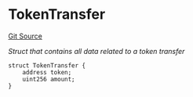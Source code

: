 # TokenTransfer
[Git Source](https://github.com/seamless-protocol/ilm-v2/blob/e2065c10183acb51865104847d299ff5ad4684d2/src/types/DataTypes.sol)

*Struct that contains all data related to a token transfer*


```solidity
struct TokenTransfer {
    address token;
    uint256 amount;
}
```

